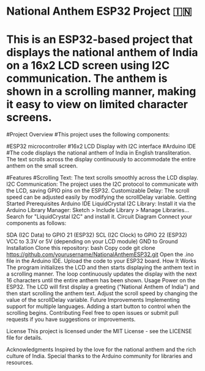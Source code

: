 # National Anthem ESP32 Project 🇮🇳
# This is an ESP32-based project that displays the national anthem of India on a 16x2 LCD screen using I2C communication. The anthem is shown in a scrolling manner, making it easy to view on limited character screens.

#Project Overview
#This project uses the following components:

#ESP32 microcontroller
#16x2 LCD Display with I2C interface
#Arduino IDE
#The code displays the national anthem of India in English transliteration. The text scrolls across the display continuously to accommodate the entire anthem on the small screen.

#Features
#Scrolling Text: The text scrolls smoothly across the LCD display.
I2C Communication: The project uses the I2C protocol to communicate with the LCD, saving GPIO pins on the ESP32.
Customizable Delay: The scroll speed can be adjusted easily by modifying the scrollDelay variable.
Getting Started
Prerequisites
Arduino IDE
LiquidCrystal I2C Library: Install it via the Arduino Library Manager:
Sketch > Include Library > Manage Libraries...
Search for "LiquidCrystal I2C" and install it.
Circuit Diagram
Connect your components as follows:

SDA (I2C Data) to GPIO 21 (ESP32)
SCL (I2C Clock) to GPIO 22 (ESP32)
VCC to 3.3V or 5V (depending on your LCD module)
GND to Ground
Installation
Clone this repository:
bash
Copy code
git clone https://github.com/yourusername/NationalAnthemESP32.git
Open the .ino file in the Arduino IDE.
Upload the code to your ESP32 board.
How It Works
The program initializes the LCD and then starts displaying the anthem text in a scrolling manner.
The loop continuously updates the display with the next 16 characters until the entire anthem has been shown.
Usage
Power on the ESP32.
The LCD will first display a greeting ("National Anthem of India") and then start scrolling the anthem text.
Adjust the scroll speed by changing the value of the scrollDelay variable.
Future Improvements
Implementing support for multiple languages.
Adding a start button to control when the scrolling begins.
Contributing
Feel free to open issues or submit pull requests if you have suggestions or improvements.

License
This project is licensed under the MIT License - see the LICENSE file for details.

Acknowledgments
Inspired by the love for the national anthem and the rich culture of India.
Special thanks to the Arduino community for libraries and resources.

